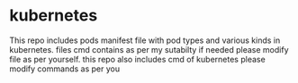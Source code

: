 # kubernetes
This repo includes pods manifest file with pod types and various kinds in kubernetes.
files cmd contains as per my sutabilty if needed please modify file as per yourself.
this repo also includes cmd of kubernetes please modify commands as per you
